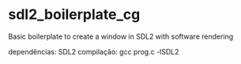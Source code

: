# sdl2_boilerplate_cg
Basic boilerplate to create a window in SDL2 with software rendering

dependências: SDL2
compilação: gcc prog.c -lSDL2
